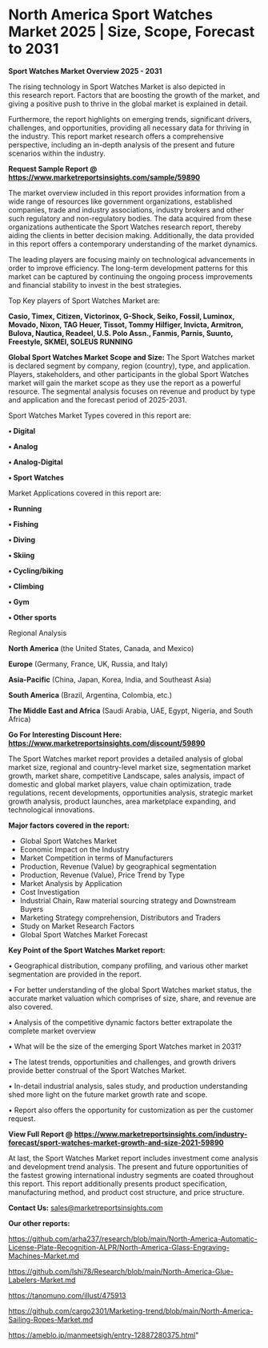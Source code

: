# North America Sport Watches Market 2025 | Size, Scope, Forecast to 2031

<Strong> Sport Watches Market Overview 2025 - 2031</strong>

The rising technology in Sport Watches Market is also depicted in this research report. Factors that are boosting the growth of the market, and giving a positive push to thrive in the global market is explained in detail.

Furthermore, the report highlights on emerging trends, significant drivers, challenges, and opportunities, providing all necessary data for thriving in the industry. This report market research offers a comprehensive perspective, including an in-depth analysis of the present and future scenarios within the industry.

<strong>Request Sample Report @ <a href=https://www.marketreportsinsights.com/sample/59890>https://www.marketreportsinsights.com/sample/59890</a></strong>

The market overview included in this report provides information from a wide range of resources like government organizations, established companies, trade and industry associations, industry brokers and other such regulatory and non-regulatory bodies. The data acquired from these organizations authenticate the Sport Watches research report, thereby aiding the clients in better decision making. Additionally, the data provided in this report offers a contemporary understanding of the market dynamics.

The leading players are focusing mainly on technological advancements in order to improve efficiency. The long-term development patterns for this market can be captured by continuing the ongoing process improvements and financial stability to invest in the best strategies.

Top Key players of Sport Watches Market are:

<strong>Casio, Timex, Citizen, Victorinox, G-Shock, Seiko, Fossil, Luminox, Movado, Nixon, TAG Heuer, Tissot, Tommy Hilfiger, Invicta, Armitron, Bulova, Nautica, Readeel, U.S. Polo Assn., Fanmis, Parnis, Suunto, Freestyle, SKMEI, SOLEUS RUNNING</strong>

<strong><b>Global Sport Watches Market Scope and Size:</b></strong>
The Sport Watches market is declared segment by company, region (country), type, and application. Players, stakeholders, and other participants in the global Sport Watches market will gain the market scope as they use the report as a powerful resource. The segmental analysis focuses on revenue and product by type and application and the forecast period of 2025-2031.

Sport Watches Market Types covered in this report are:

<strong>• Digital

• Analog

• Analog-Digital

• Sport Watches</strong>

Market Applications covered in this report are:

<strong>• Running

• Fishing

• Diving

• Skiing

• Cycling/biking

• Climbing

• Gym

• Other sports</strong> 

Regional Analysis

<strong>North America</strong> (the United States, Canada, and Mexico)

<strong>Europe</strong> (Germany, France, UK, Russia, and Italy)

<strong>Asia-Pacific</strong> (China, Japan, Korea, India, and Southeast Asia)

<strong>South America</strong> (Brazil, Argentina, Colombia, etc.)

<strong>The Middle East and Africa</strong> (Saudi Arabia, UAE, Egypt, Nigeria, and South Africa)

<strong>Go For Interesting Discount Here: <a href=https://www.marketreportsinsights.com/discount/59890>https://www.marketreportsinsights.com/discount/59890</a></strong>

The Sport Watches market report provides a detailed analysis of global market size, regional and country-level market size, segmentation market growth, market share, competitive Landscape, sales analysis, impact of domestic and global market players, value chain optimization, trade regulations, recent developments, opportunities analysis, strategic market growth analysis, product launches, area marketplace expanding, and technological innovations.

<strong><b>Major factors covered in the report:</b></strong>
<ul>
  <li>Global Sport Watches Market </li>
  <li>Economic Impact on the Industry</li>
  <li>Market Competition in terms of Manufacturers</li>
  <li>Production, Revenue (Value) by geographical segmentation</li>
  <li>Production, Revenue (Value), Price Trend by Type</li>
  <li>Market Analysis by Application</li>
  <li>Cost Investigation</li>
  <li>Industrial Chain, Raw material sourcing strategy and Downstream Buyers</li>
  <li>Marketing Strategy comprehension, Distributors and Traders</li>
  <li>Study on Market Research Factors</li>
  <li>Global Sport Watches Market Forecast</li>
</ul>

<strong><b>Key Point of the Sport Watches Market report:</b></strong>

• Geographical distribution, company profiling, and various other market segmentation are provided in the report.

• For better understanding of the global Sport Watches market status, the accurate market valuation which comprises of size, share, and revenue are also covered.

• Analysis of the competitive dynamic factors better extrapolate the complete market overview

• What will be the size of the emerging Sport Watches market in 2031?

• The latest trends, opportunities and challenges, and growth drivers provide better construal of the Sport Watches Market.

• In-detail industrial analysis, sales study, and production understanding shed more light on the future market growth rate and scope.

• Report also offers the opportunity for customization as per the customer request.

<strong><b>View Full Report @ <a href=https://www.marketreportsinsights.com/industry-forecast/sport-watches-market-growth-and-size-2021-59890>https://www.marketreportsinsights.com/industry-forecast/sport-watches-market-growth-and-size-2021-59890</a></b></strong>


At last, the Sport Watches Market report includes investment come analysis and development trend analysis. The present and future opportunities of the fastest growing international industry segments are coated throughout this report. This report additionally presents product specification, manufacturing method, and product cost structure, and price structure.

<strong>Contact Us:</strong>
sales@marketreportsinsights.com

<strong>Our other reports:</strong>

<a href=https://github.com/arha237/research/blob/main/North-America-Automatic-License-Plate-Recognition-ALPR/North-America-Glass-Engraving-Machines-Market.md>https://github.com/arha237/research/blob/main/North-America-Automatic-License-Plate-Recognition-ALPR/North-America-Glass-Engraving-Machines-Market.md</a>

<a href=https://github.com/Ishi78/Research/blob/main/North-America-Glue-Labelers-Market.md>https://github.com/Ishi78/Research/blob/main/North-America-Glue-Labelers-Market.md</a>

<a href=https://tanomuno.com/illust/475913>https://tanomuno.com/illust/475913</a>

<a href=https://github.com/cargo2301/Marketing-trend/blob/main/North-America-Sailing-Ropes-Market.md>https://github.com/cargo2301/Marketing-trend/blob/main/North-America-Sailing-Ropes-Market.md</a>

<a href=https://ameblo.jp/manmeetsigh/entry-12887280375.html>https://ameblo.jp/manmeetsigh/entry-12887280375.html</a>"

